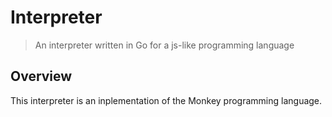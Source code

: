 # Interpreter

> An interpreter written in Go for a js-like programming language



## Overview

This interpreter is an inplementation of the Monkey programming language.